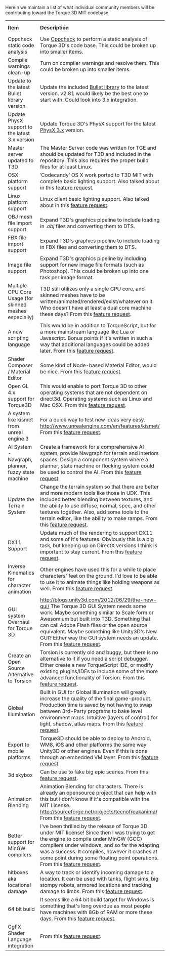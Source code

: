 Herein we maintain a list of what individual community members will be contributing toward the Torque 3D MIT codebase.

<table>
    <tr>
        <td><b>Item</b></td>
        <td><b>Description</b></td>
        <td><b>Community Member(s)</b></td>
    </tr>
    <tr>
        <td>Cppcheck static code analysis</td>
        <td>Use <a href="http://cppcheck.sourceforge.net/">Cppcheck</a> to perform a static analysis of Torque 3D's code base. This could be broken up into smaller items.</td>
        <td></td>
    </tr>
    <tr>
        <td>Compile warnings clean-up</td>
        <td>Turn on compiler warnings and resolve them.  This could be broken up into smaller items.</td>
        <td></td>
    </tr>
    <tr>
        <td>Update to the latest Bullet library version</td>
        <td>Update the included <a href="http://bulletphysics.org/wordpress/">Bullet library</a> to the latest version.  v2.81 would likely be the best one to start with.  Could look into 3.x integration.</td>
        <td></td>
    </tr>
    <tr>
        <td>Update PhysX support to the latest 3.x version</td>
        <td>Update Torque 3D's PhysX support for the latest <a href=https://developer.nvidia.com/physx-downloads">PhysX 3.x</a> version.</td>
        <td></td>
    </tr>
    <tr>
        <td>Master server updated to T3D</td>
        <td>The Master Server code was written for TGE and should be updated for T3D and included in the repository. This also requires the proper build files for at least Linux.</td>
        <td><a href="http://www.garagegames.com/account/profile/70027">smally</a></td>
    </tr>
    <tr>
        <td>OSX platform support</td>
        <td>’Codecandy’ OS X work ported to T3D MIT with complete basic lighting support. Also talked about in this <a href="https://garagegames.uservoice.com/forums/178972-torque-3d-mit/suggestions/3266408-add-full-support-for-mac-os-x-to-torque-3d">feature request</a>.</td>
        <td></td>
    </tr>
    <tr>
        <td>Linux platform support</td>
        <td>Linux client basic lighting support. Also talked about in this <a href="https://garagegames.uservoice.com/forums/178972-torque-3d-mit/suggestions/3266405-add-full-support-for-linux-operating-systems-to-to">feature request</a>.</td>
        <td></td>
    </tr>
    <tr>
        <td>OBJ mesh file import support</td>
        <td>Expand T3D's graphics pipeline to include loading in <i>.obj</i> files and converting them to DTS.</td>
        <td></td>
    </tr>
    <tr>
        <td>FBX file import support</td>
        <td>Expand T3D's graphics pipeline to include loading in FBX files and converting them to DTS.</td>
        <td></td>
    </tr>
    <tr>
        <td>Image file support</td>
        <td>Expand T3D's graphics pipeline by including support for new image file formats (such as Photoshop). This could be broken up into one task per image format.</td>
        <td></td>
    </tr>
    <tr>
        <td>Multiple CPU Core Usage (for skinned meshes especially)</td>
        <td>T3D still utilizes only a single CPU core, and skinned meshes have to be written/animated/rendered/exist/whatever on it. Who doesn't have at least a dual core machine these days? From this <a href="https://garagegames.uservoice.com/forums/178972-torque-3d-mit/suggestions/3268362-multiple-cpu-core-usage-for-skinned-meshes-especi">feature request</a>.</td>
        <td></td>
    </tr>
    <tr>
        <td>A new scripting language</td>
        <td>This would be in addition to TorqueScript, but for a more mainstream language like Lua or Javascript. Bonus points if it's written in such a way that additional languages could be added later. From this <a href="https://garagegames.uservoice.com/forums/178972-torque-3d-mit/suggestions/3266218-a-new-scripting-language">feature request</a>.</td>
        <td></td>
    </tr>
    <tr>
        <td>Shader Composer / Material Editor</td>
        <td>Some kind of Node-based Material Editor, would be nice. From this <a href="https://garagegames.uservoice.com/forums/178972-torque-3d-mit/suggestions/3266379-shader-composer-material-editor">feature request</a>.</td>
        <td></td>
    </tr>
    <tr>
        <td>Open GL 4.x support for Torque3D</td>
        <td>This would enable to port Torque 3D to other operating systems that are not dependent on direct3d. Operating systems such as Linux and Mac OSX. From this <a href="https://garagegames.uservoice.com/forums/178972-torque-3d-mit/suggestions/3266552-open-gl-4-x-support-for-torque3d">feature request</a>.</td>
        <td></td>
    </tr>
    <tr>
        <td>A system like kismet from unreal engine 3</td>
        <td>For a quick way to test new ideas very easy. <a href="http://www.unrealengine.com/en/features/kismet/">http://www.unrealengine.com/en/features/kismet/</a>
 From this <a href="https://garagegames.uservoice.com/forums/178972-torque-3d-mit/suggestions/3266165-a-system-like-kismet-from-unreal-engine-3">feature request</a>.</td>
        <td></td>
    </tr>
    <tr>
        <td>AI System - Navgraph, planner, fuzzy state machine</td>
        <td>Create a framework for a comprehensive AI system, provide Navgraph for terrain and interiors spaces. Design a component system where a planner, state machine or flocking system could be used to control the AI. From this <a href="https://garagegames.uservoice.com/forums/178972-torque-3d-mit/suggestions/3266445-ai-system-navgraph-planner-fuzzy-state-machine">feature request</a>.</td>
        <td></td>
    </tr>
    <tr>
        <td>Update the Terrain System</td>
        <td>Change the terrain system so that there are better and more modern tools like those in UDK. This included better blending between textures, and the ability to use diffuse, normal, spec, and other textures together. Also, add some tools to the terrain editor, like the ability to make ramps. From this <a href="https://garagegames.uservoice.com/forums/178972-torque-3d-mit/suggestions/3269267-update-the-terrain-system">feature request</a>.</td>
        <td></td>
    </tr>
    <tr>
        <td>DX11 Support</td>
        <td>Update much of the rendering to support DX11 and some of it's features. Obviously this is a big task, but keeping up on DirectX versions I think is important to stay current. From this <a href="https://garagegames.uservoice.com/forums/178972-torque-3d-mit/suggestions/3311334-dx11-support">feature request</a>.</td>
        <td></td>
    </tr>
    <tr>
        <td>Inverse Kinematics for character animation</td>
        <td>Other engines have used this for a while to place characters' feet on the ground. I'd love to be able to use it to animate things like holding weapons as well. From this <a href="https://garagegames.uservoice.com/forums/178972-torque-3d-mit/suggestions/3266894-inverse-kinematics-for-character-animation">feature request</a>.</td>
        <td></td>
    </tr>
    <tr>
        <td>GUI system Overhaul for Torque 3D</td>
        <td><a href="http://blogs.unity3d.com/2012/06/29/the-new-gui/">http://blogs.unity3d.com/2012/06/29/the-new-gui/</a> The Torque 3D GUI System needs some work. Maybe something similar to Scale form or Awesomium but built into T3D. Something that can call Adobe Flash files or the open source equivalent. Maybe something like Unity3D's New GUI? Either way the GUI system needs an update. From this <a href="https://garagegames.uservoice.com/forums/178972-torque-3d-mit/suggestions/3266596-gui-system-overhaul-for-torque-3d">feature request</a>.</td>
        <td></td>
    </tr>
    <tr>
        <td>Create an Open Source Alternative to Torsion</td>
        <td>Torsion is currently old and buggy, but there is no alternative to it if you need a script debugger. Either create a new TorqueScript IDE, or modify existing plugins/IDEs to include some of the more advanced functionality of Torsion. From this <a href="https://garagegames.uservoice.com/forums/178972-torque-3d-mit/suggestions/3269278-create-an-open-source-alternative-to-torsion">feature request</a>.</td>
        <td></td>
    </tr>
    <tr>
        <td>Global Illumination</td>
        <td>Built in GUI for Global Illumination will greatly increase the quality of the final game-product. Production time is saved by not having to swap between 3rd-Party programs to bake level environment maps. Intuitive (layers of control) for light, shadow, atlas maps. From this <a href="https://garagegames.uservoice.com/forums/178972-torque-3d-mit/suggestions/3267036-global-illumination">feature request</a>.</td>
        <td></td>
    </tr>
    <tr>
        <td>Export to mobile platforms</td>
        <td>Torque3D should be able to deploy to Android, WM8, iOS and other platforms the same way Unity3D or other engines. Even if this is done through an embedded VM layer. From this <a href="https://garagegames.uservoice.com/forums/178972-torque-3d-mit/suggestions/3291079-export-to-mobile-platforms">feature request</a>.</td>
        <td></td>
    </tr>
    <tr>
        <td>3d skybox</td>
        <td>Can be use to fake big epic scenes. From this <a href="https://garagegames.uservoice.com/forums/178972-torque-3d-mit/suggestions/3336772-3d-skybox">feature request</a>.</td>
        <td></td>
    </tr>
    <tr>
        <td>Animation Blending</td>
        <td>Animation Blending for characters. There is already an opensource project that can help with this but i don't know if it's compatible with the MIT License. <a href="http://sourceforge.net/projects/tecnofreakanima/">http://sourceforge.net/projects/tecnofreakanima/</a>
 From this <a href="https://garagegames.uservoice.com/forums/178972-torque-3d-mit/suggestions/3268129-animation-blending">feature request</a>.</td>
        <td></td>
    </tr>
    <tr>
        <td>Better support for MinGW compilers</td>
        <td>I've been thrilled by the release of Torque 3D under MIT license! Since then I was trying to get the engine to compile under MinGW (GCC) compilers under windows, and so far the adapting was a success. It compiles, however it crashes at some point during some floating point operations. From this <a href="https://garagegames.uservoice.com/forums/178972-torque-3d-mit/suggestions/3268908-better-support-for-mingw-compilers">feature request</a>.</td>
        <td></td>
    </tr>
    <tr>
        <td>hitboxes aka locational damage</td>
        <td>A way to track or identify incoming damage to a location. It can be used with tanks, flight sims, big stompy robots, armored locations and tracking damage to limbs. From this <a href="https://garagegames.uservoice.com/forums/178972-torque-3d-mit/suggestions/3270366-hitboxes-aka-locational-damage">feature request</a>.</td>
        <td></td>
    </tr>
    <tr>
        <td>64 bit build</td>
        <td>It seems like a 64 bit build target for Windows is something that's long overdue as most people have machines with 8Gb of RAM or more these days. From this <a href="https://garagegames.uservoice.com/forums/178972-torque-3d-mit/suggestions/3280647-64-bit-build">feature request</a>.</td>
        <td></td>
    </tr>
    <tr>
        <td>CgFX Shader Language integration</td>
        <td>From this <a href="https://garagegames.uservoice.com/forums/178972-torque-3d-mit/suggestions/3266386-cgfx-shader-language-integration">feature request</a>.</td>
        <td></td>
    </tr>
</table>
